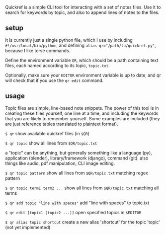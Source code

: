 Quickref is a simple CLI tool for interacting with a set of notes files. Use it to search for keywords by topic, and also to append lines of notes to the files.

## setup

It is currently just a single python file, which I use by including `#!/usr/local/bin/python`, and defining `alias qr="/path/to/quickref.py"`, because I like terse commands.

Define the environment variable `QR`, which should be a path containing text files, each named according to its topic, `topic.txt`.

Optionally, make sure your `EDITOR` environment variable is up to date, and qr will check that if you use the `qr edit` command.

## usage
Topic files are simple, line-based note snippets. The power of this tool is in creating these files yourself, one line at a time, and including the keywords that you are likely to remember yourself. Some examples are included (they are just reference tables translated to plaintext format).

`$ qr`
  show available quickref files (in `$QR`)
  
`$ qr topic`
  show all lines from `$QR/topic.txt`

a "topic" can be anything, but generally something like a language (py), application (blender), library/framework (django), command (git). also things like audio, pdf manipulation, CLI image editing.
  
`$ qr topic pattern`
  show all lines from `$QR/topic.txt` matching regex pattern
  
`$ qr topic term1 term2 ...`
  show all lines from `$QR/topic.txt` matching all terms

`$ qr add topic "line with spaces"`
  add "line with spaces" to topic.txt

`$ qr edit [topic1 [topic2 ...]]`
  open specified topics in `$EDITOR`

`$ qr alias topic shortcut`
  create a new alias 'shortcut' for the topic 'topic' (not yet implemented)
